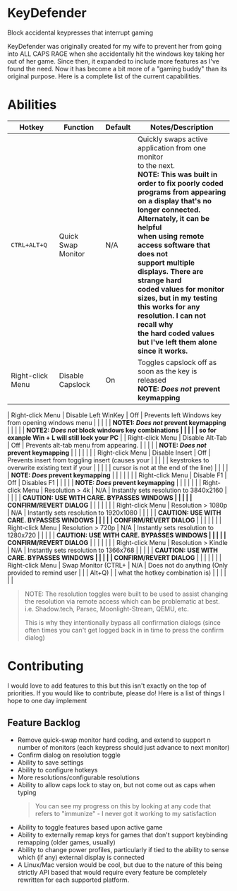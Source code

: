 # KeyDefender
Block accidental keypresses that interrupt gaming

KeyDefender was originally created for my wife to prevent her from going into 
ALL CAPS RAGE when she accidentally hit the windows key taking her out of her 
game. Since then, it expanded to include more features as I've found the need. 
Now it has become a bit more of a "gaming buddy" than its original purpose. 
Here is a complete list of the current capabilities.

# Abilities

| Hotkey            | Function            | Default   | Notes/Description                                   |
| ---               | ---                 | ---       | ---                                                 |
| `CTRL+ALT+Q`      | Quick Swap Monitor  | N/A       | Quickly swaps active application from one monitor<br>to the next.<br>**NOTE: This was built in order to fix poorly coded<br>programs from appearing on a display that's no <br>longer connected. Alternately, it can be helpful <br>when using remote access software that does not <br>support multiple displays. There are strange hard <br>coded values for monitor sizes, but in my testing <br>this works for any resolution. I can not recall why <br>the hard coded values but I've left them alone<br>since it works.** |
| Right-click Menu  | Disable Capslock    | On        | Toggles capslock off as soon as the key is released<br>**NOTE: *Does not* prevent keymapping** |



| Right-click Menu  | Disable Left WinKey | Off       | Prevents left Windows key from opening windows menu |
|                   |                     |           | **NOTE1: *Does not* prevent keymapping**            |
|                   |                     |           | **NOTE2: *Does not* block windows key combinations  |
|                   |                     |           | so for exanple Win + L will still lock your PC**    |
| Right-click Menu  | Disable Alt-Tab     | Off       | Prevents alt-tab menu from appearing.               |
|                   |                     |           | **NOTE: *Does not* prevent keymapping**             |
|                   |                     |           |                                                     |
| Right-click Menu  | Disable Insert      | Off       | Prevents insert from toggling insert (causes your   |
|                   |                     |           | keystrokes to overwrite existing text if your       |
|                   |                     |           | cursor is not at the end of the line)               |
|                   |                     |           | **NOTE: *Does* prevent keymapping**                 |
|                   |                     |           |                                                     |
| Right-click Menu  | Disable F1          | Off       | Disables F1                                         |
|                   |                     |           | **NOTE: *Does* prevent keymapping**                 |
|                   |                     |           |                                                     |
| Right-click Menu  | Resolution > 4k     | N/A       | Instantly sets resolution to 3840x2160              |
|                   |                     |           | **CAUTION: USE WITH CARE. BYPASSES WINDOWS          | 
|                   |                     |           | CONFIRM/REVERT DIALOG**                             |
|                   |                     |           |                                                     |
| Right-click Menu  | Resolution > 1080p  | N/A       | Instantly sets resolution to 1920x1080              |
|                   |                     |           | **CAUTION: USE WITH CARE. BYPASSES WINDOWS          | 
|                   |                     |           | CONFIRM/REVERT DIALOG**                             |
|                   |                     |           |                                                     |
| Right-click Menu  | Resolution > 720p   | N/A       | Instantly sets resolution to 1280x720               |
|                   |                     |           | **CAUTION: USE WITH CARE. BYPASSES WINDOWS          | 
|                   |                     |           | CONFIRM/REVERT DIALOG**                             |
|                   |                     |           |                                                     |
| Right-click Menu  | Resolution > Kindle | N/A       | Instantly sets resolution to 1366x768               |
|                   |                     |           | **CAUTION: USE WITH CARE. BYPASSES WINDOWS          | 
|                   |                     |           | CONFIRM/REVERT DIALOG**                             |
|                   |                     |           |                                                     |
| Right-click Menu  | Swap Monitor (CTRL+ | N/A       | Does not do anything (Only provided to remind user  |
|                   | Alt+Q)              |           | what the hotkey combination is)                     |
|                   |                     |           |                                                     |



> NOTE: The resolution toggles were built to be used to assist changing 
> the resolution via remote access which can be problematic at best. 
> i.e. Shadow.tech, Parsec, Moonlight-Stream, QEMU, etc.
> 
> This is why they intentionally bypass all confirmation dialogs (since 
> often times you can't get logged back in in time to press the confirm 
> dialog)


# Contributing

I would love to add features to this but this isn't exactly on the top of 
priorities. If you would like to contribute, please do! Here is a list of 
things I hope to one day implement

## Feature Backlog
 - Remove quick-swap monitor hard coding, and extend to support n number
   of monitors (each keypress should just advance to next monitor)
 - Confirm dialog on resolution toggle
 - Ability to save settings
 - Ability to configure hotkeys
 - More resolutions/configurable resolutions
 - Ability to allow caps lock to stay on, but not come out as caps when
   typing
     > You can see my progress on this by looking at any code that 
     > refers to "immunize" - I never got it working to my satisfaction
- Ability to toggle features based upon active game
- Ability to externally remap keys for games that don't support keybinding
  remapping (older games, usually)
- Ability to change power profiles, particularly if tied to the ability to 
   sense which (if any) external display is connected
 - A Linux/Mac version would be cool, but due to the nature of this being 
   strictly API based that would require every feature be completely 
   rewritten for each supported platform.

